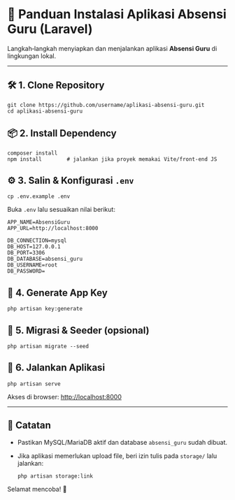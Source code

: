 # 📘 Panduan Instalasi Aplikasi Absensi Guru (Laravel)

Langkah‑langkah menyiapkan dan menjalankan aplikasi **Absensi Guru** di lingkungan lokal.

---

## 🛠️ 1. Clone Repository

    git clone https://github.com/username/aplikasi-absensi-guru.git
    cd aplikasi-absensi-guru

## 📦 2. Install Dependency

    composer install
    npm install        # jalankan jika proyek memakai Vite/front‑end JS

## ⚙️ 3. Salin & Konfigurasi `.env`

    cp .env.example .env

Buka `.env` lalu sesuaikan nilai berikut:

    APP_NAME=AbsensiGuru
    APP_URL=http://localhost:8000

    DB_CONNECTION=mysql
    DB_HOST=127.0.0.1
    DB_PORT=3306
    DB_DATABASE=absensi_guru
    DB_USERNAME=root
    DB_PASSWORD=

## 🔑 4. Generate App Key

    php artisan key:generate

## 🧬 5. Migrasi & Seeder (opsional)

    php artisan migrate --seed

## 🚀 6. Jalankan Aplikasi

    php artisan serve

Akses di browser: <http://localhost:8000>

---

## 📝 Catatan

- Pastikan MySQL/MariaDB aktif dan database `absensi_guru` sudah dibuat.
- Jika aplikasi memerlukan upload file, beri izin tulis pada `storage/` lalu jalankan:

      php artisan storage:link

Selamat mencoba! 🎉
